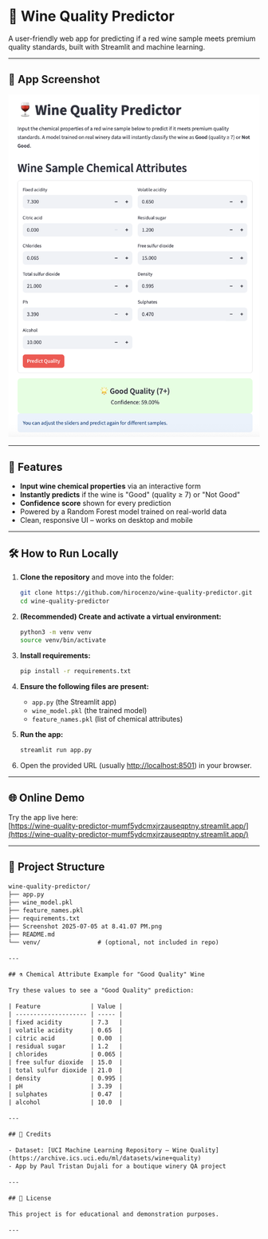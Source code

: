 # 🍷 Wine Quality Predictor

A user-friendly web app for predicting if a red wine sample meets premium quality standards, built with Streamlit and machine learning.

---

## 📸 App Screenshot

![Wine Quality Predictor Screenshot](screenshot.png)

---

## 🚀 Features

- **Input wine chemical properties** via an interactive form
- **Instantly predicts** if the wine is "Good" (quality ≥ 7) or "Not Good"
- **Confidence score** shown for every prediction
- Powered by a Random Forest model trained on real-world data
- Clean, responsive UI – works on desktop and mobile

---

## 🛠️ How to Run Locally

1. **Clone the repository** and move into the folder:

   ```bash
   git clone https://github.com/hirocenzo/wine-quality-predictor.git
   cd wine-quality-predictor
   ```

2. **(Recommended) Create and activate a virtual environment:**

   ```bash
   python3 -m venv venv
   source venv/bin/activate
   ```

3. **Install requirements:**

   ```bash
   pip install -r requirements.txt
   ```

4. **Ensure the following files are present:**

   - `app.py` (the Streamlit app)
   - `wine_model.pkl` (the trained model)
   - `feature_names.pkl` (list of chemical attributes)

5. **Run the app:**

   ```bash
   streamlit run app.py
   ```

6. Open the provided URL (usually [http://localhost:8501](http://localhost:8501)) in your browser.

---

## 🌐 Online Demo

Try the app live here:  
[https://wine-quality-predictor-mumf5ydcmxjrzauseqptny.streamlit.app/](https://wine-quality-predictor-mumf5ydcmxjrzauseqptny.streamlit.app/)

---

## 📂 Project Structure

```plaintext
wine-quality-predictor/
├── app.py
├── wine_model.pkl
├── feature_names.pkl
├── requirements.txt
├── Screenshot 2025-07-05 at 8.41.07 PM.png
├── README.md
└── venv/                # (optional, not included in repo)

---

## ⚗️ Chemical Attribute Example for "Good Quality" Wine

Try these values to see a "Good Quality" prediction:

| Feature              | Value |
| -------------------- | ----- |
| fixed acidity        | 7.3   |
| volatile acidity     | 0.65  |
| citric acid          | 0.00  |
| residual sugar       | 1.2   |
| chlorides            | 0.065 |
| free sulfur dioxide  | 15.0  |
| total sulfur dioxide | 21.0  |
| density              | 0.995 |
| pH                   | 3.39  |
| sulphates            | 0.47  |
| alcohol              | 10.0  |

---

## 🙏 Credits

- Dataset: [UCI Machine Learning Repository – Wine Quality](https://archive.ics.uci.edu/ml/datasets/wine+quality)
- App by Paul Tristan Dujali for a boutique winery QA project

---

## 📄 License

This project is for educational and demonstration purposes.

---
```
